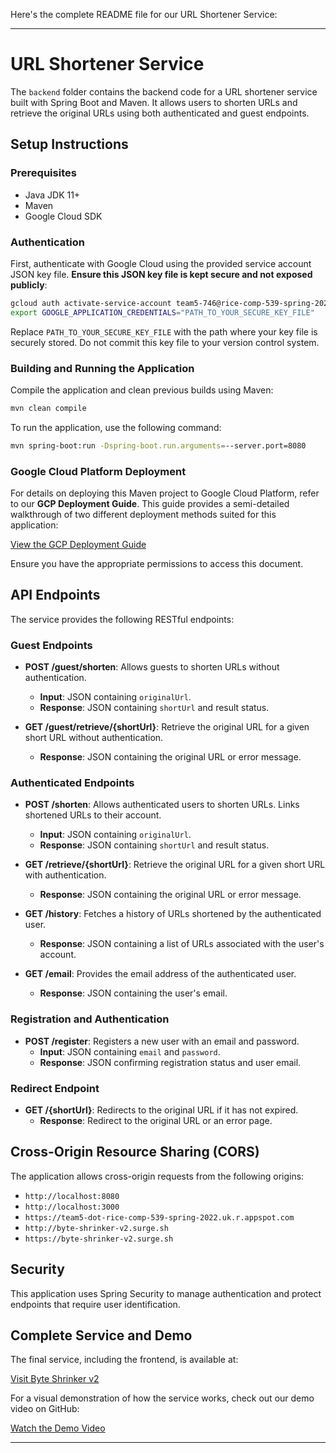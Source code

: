 Here's the complete README file for our URL Shortener Service:

---

# URL Shortener Service

The `backend` folder contains the backend code for a URL shortener service built with Spring Boot and Maven. It allows users to shorten URLs and retrieve the original URLs using both authenticated and guest endpoints.

## Setup Instructions

### Prerequisites

- Java JDK 11+
- Maven
- Google Cloud SDK

### Authentication

First, authenticate with Google Cloud using the provided service account JSON key file. **Ensure this JSON key file is kept secure and not exposed publicly**:

```bash
gcloud auth activate-service-account team5-746@rice-comp-539-spring-2022.iam.gserviceaccount.com --key-file="PATH_TO_YOUR_SECURE_KEY_FILE"
export GOOGLE_APPLICATION_CREDENTIALS="PATH_TO_YOUR_SECURE_KEY_FILE"
```

Replace `PATH_TO_YOUR_SECURE_KEY_FILE` with the path where your key file is securely stored. Do not commit this key file to your version control system.

### Building and Running the Application

Compile the application and clean previous builds using Maven:

```bash
mvn clean compile
```

To run the application, use the following command:

```bash
mvn spring-boot:run -Dspring-boot.run.arguments=--server.port=8080
```

### Google Cloud Platform Deployment

For details on deploying this Maven project to Google Cloud Platform, refer to our **GCP Deployment Guide**. This guide provides a semi-detailed walkthrough of two different deployment methods suited for this application:

[View the GCP Deployment Guide](https://docs.google.com/document/d/1cCWQ3TKTra0tqCKrBMddgVwaignkB5H9b94HNTn3eN8/edit)

Ensure you have the appropriate permissions to access this document.

## API Endpoints

The service provides the following RESTful endpoints:

### Guest Endpoints

- **POST /guest/shorten**: Allows guests to shorten URLs without authentication.
  - **Input**: JSON containing `originalUrl`.
  - **Response**: JSON containing `shortUrl` and result status.

- **GET /guest/retrieve/{shortUrl}**: Retrieve the original URL for a given short URL without authentication.
  - **Response**: JSON containing the original URL or error message.

### Authenticated Endpoints

- **POST /shorten**: Allows authenticated users to shorten URLs. Links shortened URLs to their account.
  - **Input**: JSON containing `originalUrl`.
  - **Response**: JSON containing `shortUrl` and result status.

- **GET /retrieve/{shortUrl}**: Retrieve the original URL for a given short URL with authentication.
  - **Response**: JSON containing the original URL or error message.

- **GET /history**: Fetches a history of URLs shortened by the authenticated user.
  - **Response**: JSON containing a list of URLs associated with the user's account.

- **GET /email**: Provides the email address of the authenticated user.
  - **Response**: JSON containing the user's email.

### Registration and Authentication

- **POST /register**: Registers a new user with an email and password.
  - **Input**: JSON containing `email` and `password`.
  - **Response**: JSON confirming registration status and user email.

### Redirect Endpoint

- **GET /{shortUrl}**: Redirects to the original URL if it has not expired.
  - **Response**: Redirect to the original URL or an error page.

## Cross-Origin Resource Sharing (CORS)

The application allows cross-origin requests from the following origins:

- `http://localhost:8080`
- `http://localhost:3000`
- `https://team5-dot-rice-comp-539-spring-2022.uk.r.appspot.com`
- `http://byte-shrinker-v2.surge.sh`
- `https://byte-shrinker-v2.surge.sh`

## Security

This application uses Spring Security to manage authentication and protect endpoints that require user identification.

## Complete Service and Demo

The final service, including the frontend, is available at:

[Visit Byte Shrinker v2](https://byte-shrinker-v2.surge.sh/)

For a visual demonstration of how the service works, check out our demo video on GitHub:

[Watch the Demo Video](https://github.com/link-to-your-demo-video)

---

